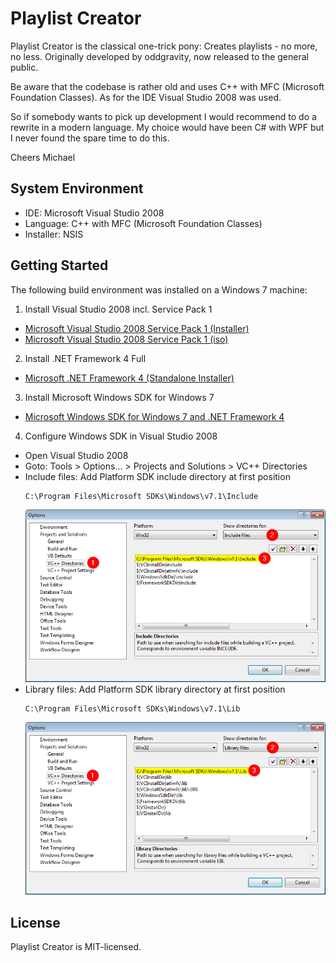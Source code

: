 # Playlist Creator
Playlist Creator is the classical one-trick pony: Creates playlists - no more, no less.
Originally developed by oddgravity, now released to the general public.

Be aware that the codebase is rather old and uses C++ with MFC (Microsoft Foundation Classes). As for the IDE Visual Studio 2008 was used.

So if somebody wants to pick up development I would recommend to do a rewrite in a modern language. My choice would have been C# with WPF but I never found the spare time to do this.

Cheers
Michael

## System Environment
* IDE: Microsoft Visual Studio 2008
* Language: C++ with MFC (Microsoft Foundation Classes)
* Installer: NSIS

## Getting Started
The following build environment was installed on a Windows 7 machine:
1. Install Visual Studio 2008 incl. Service Pack 1
  * [Microsoft Visual Studio 2008 Service Pack 1 (Installer)](https://www.microsoft.com/en-US/download/details.aspx?id=10986)
  * [Microsoft Visual Studio 2008 Service Pack 1 (iso)](https://www.microsoft.com/en-US/download/details.aspx?id=13276)
2. Install .NET Framework 4 Full
  * [Microsoft .NET Framework 4 (Standalone Installer)](https://www.microsoft.com/en-US/download/details.aspx?id=17718)
3. Install Microsoft Windows SDK for Windows 7
  * [Microsoft Windows SDK for Windows 7 and .NET Framework 4](https://www.microsoft.com/en-us/download/details.aspx?id=8279)
4. Configure Windows SDK in Visual Studio 2008
  * Open Visual Studio 2008
  * Goto: Tools > Options... > Projects and Solutions > VC++ Directories
  * Include files: Add Platform SDK include directory at first position
    ```
    C:\Program Files\Microsoft SDKs\Windows\v7.1\Include
    ```
    ![VS2008-WinSDK-1](https://github.com/mschulze46/PlaylistCreator/blob/master/docs/GettingStarted-VS2008-WinSDK-1.png "GettingStarted-VS2008-WinSDK-1")
  * Library files: Add Platform SDK library directory at first position
    ```
    C:\Program Files\Microsoft SDKs\Windows\v7.1\Lib
    ```
    ![VS2008-WinSDK-2](https://github.com/mschulze46/PlaylistCreator/blob/master/docs/GettingStarted-VS2008-WinSDK-2.png "GettingStarted-VS2008-WinSDK-2")

## License
Playlist Creator is MIT-licensed.
